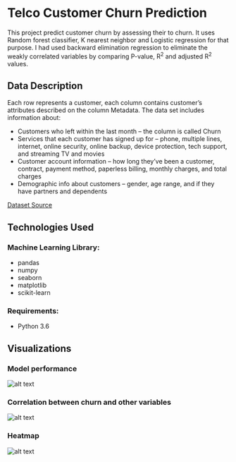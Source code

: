 # Telco Customer Churn Prediction

This project predict customer churn by assessing their to churn. It uses Random forest classifier, K nearest neighbor and Logistic regression for that purpose. I had used backward elimination regression to eliminate the weakly correlated variables by comparing P-value, R<sup>2</sup> and adjusted R<sup>2</sup> values.

## Data Description

Each row represents a customer, each column contains customer’s attributes described on the column Metadata.
The data set includes information about:
* Customers who left within the last month – the column is called Churn
* Services that each customer has signed up for – phone, multiple lines, internet, online security, online backup, device protection, tech support, and streaming TV and movies
* Customer account information – how long they’ve been a customer, contract, payment method, paperless billing, monthly charges, and total charges
* Demographic info about customers – gender, age range, and if they have partners and dependents

[Dataset Source](https://www.kaggle.com/blastchar/telco-customer-churn)


## Technologies Used

### Machine Learning Library:
* pandas
* numpy
* seaborn
* matplotlib
* scikit-learn

### Requirements:
* Python 3.6

## Visualizations
### Model performance
![alt text](https://github.com/krshubham12/Telco-Customer-Churn-Prediction/blob/master/modelperformance.png)

### Correlation between churn and other variables
![alt text](https://github.com/krshubham12/Telco-Customer-Churn-Prediction/blob/master/correlation.png)

### Heatmap
![alt text](https://raw.githubusercontent.com/krshubham12/Telco-Customer-Churn-Prediction/master/heatmap.png)
